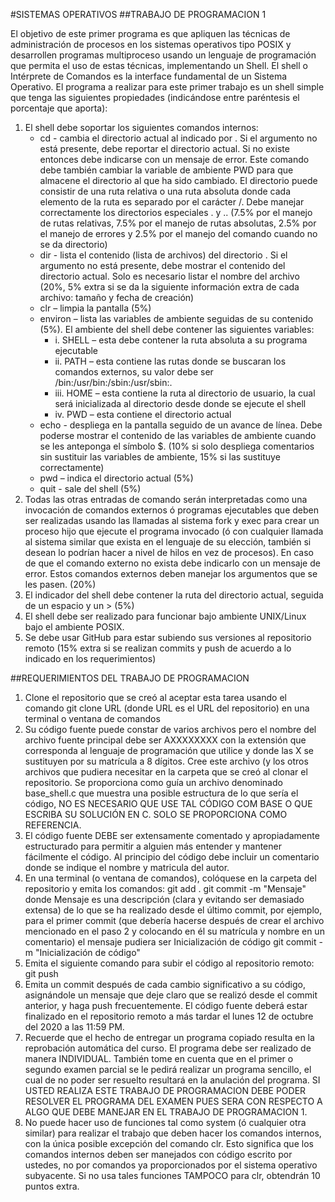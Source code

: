 #SISTEMAS OPERATIVOS
##TRABAJO DE PROGRAMACION 1

El objetivo de este primer programa es que apliquen las técnicas de administración de procesos en los sistemas operativos tipo POSIX y desarrollen programas multiproceso usando un lenguaje de programación que permita el uso de estas técnicas, implementando un Shell.
El shell o Intérprete de Comandos es la interface fundamental de un Sistema Operativo. 
El programa a realizar para este primer trabajo es un shell simple que tenga las siguientes propiedades (indicándose entre paréntesis el porcentaje que aporta): 
1. El shell debe soportar los siguientes comandos internos: 
   - cd <directorio> - cambia el directorio actual al indicado por <directorio>. Si el argumento <directorio> no está presente, debe reportar el directorio actual. Si no existe entonces debe indicarse con un mensaje de error. Este comando debe también cambiar la variable de ambiente PWD para que almacene el directorio al que ha sido cambiado. El directorio puede consistir de una ruta relativa o una ruta absoluta donde cada elemento de la ruta es separado por el carácter /. Debe manejar correctamente los directorios especiales . y .. (7.5% por el manejo de rutas relativas, 7.5% por el manejo de rutas absolutas, 2.5% por el manejo de errores y 2.5% por el manejo del comando cuando no se da directorio)
   - dir <directorio> - lista el contenido (lista de archivos) del directorio <directorio>. Si el argumento <directorio> no está presente, debe mostrar el contenido del directorio actual. Solo es necesario listar el nombre del archivo (20%, 5% extra si se da la siguiente información extra de cada archivo: tamaño y fecha de creación)
   - clr – limpia la pantalla  (5%)
   - environ – lista las variables de ambiente seguidas de su contenido  (5%). El ambiente del shell debe contener las siguientes variables: 
     - i.	SHELL – esta debe contener la ruta absoluta a su programa ejecutable 
     - ii.  PATH – esta contiene las rutas donde se buscaran los comandos externos, su valor debe ser /bin:/usr/bin:/sbin:/usr/sbin:. 
     - iii. HOME – esta contiene la ruta al directorio de usuario, la cual será inicializada al directorio desde donde se ejecute el shell 
     - iv.	PWD – esta contiene el directorio actual 
   - echo <comentario> - despliega <comentario> en la pantalla seguido de un avance de línea. Debe poderse mostrar el contenido de las variables de ambiente cuando se les anteponga el símbolo $.  (10% si solo despliega comentarios sin sustituir las variables de ambiente, 15% si las sustituye correctamente)
   - pwd – indica el directorio actual (5%)
   - quit - sale del shell  (5%)
2.	Todas las otras entradas de comando serán interpretadas como una invocación de comandos externos ó programas ejecutables que deben ser realizadas usando las llamadas al sistema fork y exec para crear un proceso hijo que ejecute el programa invocado (ó con cualquier llamada al sistema similar que exista en el lenguaje de su elección, también si desean lo podrían hacer a nivel de hilos en vez de procesos). En caso de que el comando externo no exista debe indicarlo con un mensaje de error. Estos comandos externos deben manejar los argumentos que se les pasen. (20%)
3.	El indicador del shell debe contener la ruta del directorio actual, seguida de un espacio y un > (5%)
4.	El shell debe ser realizado para funcionar bajo ambiente UNIX/Linux bajo el ambiente POSIX. 
5.	Se debe usar GitHub para estar subiendo sus versiones al repositorio remoto (15% extra si se realizan commits y push de acuerdo a lo indicado en los requerimientos)

##REQUERIMIENTOS DEL TRABAJO DE PROGRAMACION 

1.	Clone el repositorio que se creó al aceptar esta tarea usando el comando git clone URL (donde URL es el URL del repositorio) en una terminal o ventana de comandos
2.	Su código fuente puede constar de varios archivos pero el nombre del archivo fuente principal debe ser AXXXXXXXX con la extensión que corresponda al lenguaje de programación que utilice y donde las X se sustituyen por su matrícula a 8 dígitos. Cree este archivo (y los otros archivos que pudiera necesitar en la carpeta que se creó al clonar el repositorio. Se proporciona como guía un archivo denominado base_shell.c que muestra una posible estructura de lo que sería el código, NO ES NECESARIO QUE USE TAL CÓDIGO COM BASE O QUE ESCRIBA SU SOLUCIÓN EN C. SOLO SE PROPORCIONA COMO REFERENCIA.
3.	El código fuente DEBE ser extensamente comentado y apropiadamente estructurado para permitir a alguien más entender y mantener fácilmente el código. Al principio del código debe incluir un comentario donde se indique el nombre y matricula del autor. 
4.	En una terminal (o ventana de comandos), colóquese en la carpeta del repositorio y emita los comandos:
git add .
git commit -m "Mensaje"
donde Mensaje es una descripción (clara y evitando ser demasiado extensa) de lo que se ha realizado desde el último commit, por ejemplo, para el primer commit (que debería hacerse después de crear el archivo mencionado en el paso 2 y colocando en él su matrícula y nombre en un comentario) el mensaje pudiera ser Inicialización de código
git commit -m "Inicialización de código"
5.	Emita el siguiente comando para subir el código al repositorio remoto:
git push
6.	Emita un commit después de cada cambio significativo a su código, asignándole un mensaje que deje claro que se realizó desde el commit anterior, y haga push frecuentemente. El código fuente deberá estar finalizado en el repositorio remoto a más tardar el lunes 12 de octubre del 2020 a las 11:59 PM. 
7.	Recuerde que el hecho de entregar un programa copiado resulta en la reprobación automática del curso. El programa debe ser realizado de manera INDIVIDUAL. También tome en cuenta que en el primer o segundo examen parcial se le pedirá realizar un programa sencillo, el cual de no poder ser resuelto resultará en la anulación del programa. SI USTED REALIZA ESTE TRABAJO DE PROGRAMACION DEBE PODER RESOLVER EL PROGRAMA DEL EXAMEN PUES SERA CON RESPECTO A ALGO QUE DEBE MANEJAR EN EL TRABAJO DE PROGRAMACION 1.
8.	No puede hacer uso de funciones tal como system (ó cualquier otra similar) para realizar el trabajo que deben hacer los comandos internos, con la única posible excepción del comando clr. Esto significa que los comandos internos deben ser manejados con código escrito por ustedes, no por comandos ya proporcionados por el sistema operativo subyacente. Si no usa tales funciones TAMPOCO para clr, obtendrán 10 puntos extra.

